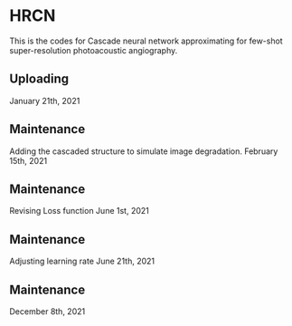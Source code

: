 # HRCN
This is the codes for Cascade neural network approximating for few-shot super-resolution photoacoustic angiography.
## Uploading
January 21th, 2021
## Maintenance
Adding the cascaded structure to simulate image degradation.
February 15th, 2021
## Maintenance
Revising Loss function
June 1st, 2021
## Maintenance
Adjusting learning rate
June 21th, 2021
## Maintenance
December 8th, 2021

